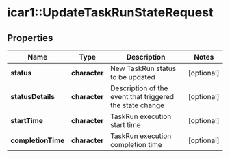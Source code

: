 # icar1::UpdateTaskRunStateRequest


## Properties
Name | Type | Description | Notes
------------ | ------------- | ------------- | -------------
**status** | **character** | New TaskRun status to be updated | [optional] 
**statusDetails** | **character** | Description of the event that triggered the state change | [optional] 
**startTime** | **character** | TaskRun execution start time | [optional] 
**completionTime** | **character** | TaskRun execution completion time | [optional] 


